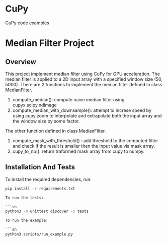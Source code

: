 # CuPy
CuPy code examples 

# Median Filter Project

## Overview

This project implement median filter using CuPy for GPU acceleration. 
The median filter is applied to a 2D input array with a specified window size (50, 5000).
There are 2 functions to implement the median filter defined in 
class MedianFilter.

1. compute_median():
        compute naive median filter using cupyx.scipy.ndimage
2. compute_median_with_downsample():
        attempt to increse speed by using cupy zoom to interpolate and extrapolate both the input
        array and the window size by some factor.


The other function defined in 
class MedianFilter.

1. compute_mask_with_threshold() : 
        add threshold to the computed filter and check if the result is smaller 
        then the input value via mask array.
2. cupy_to_np():
        return traformed mask array from cupy to numpy. 
         

## Installation And Tests

To install the required dependencies, run:

```sh
pip install -r requirements.txt

To run the tests:

```sh
python3 -m unittest discover -s tests

To run the example:

```sh
python3 scripts/run_example.py

